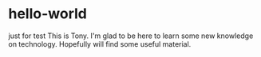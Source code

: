 # hello-world
just for test
This is Tony. I'm glad to be here to learn some new knowledge on technology. 
Hopefully will find some useful material.
